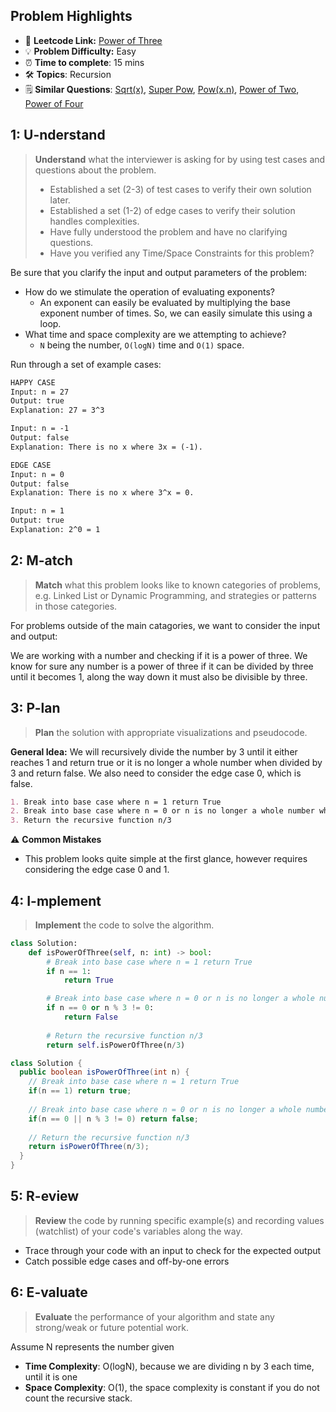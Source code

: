 ## Problem Highlights

* 🔗 **Leetcode Link:** [Power of Three](https://leetcode.com/problems/power-of-three/)
* 💡 **Problem Difficulty:** Easy
* ⏰ **Time to complete**: 15 mins
* 🛠️ **Topics**: Recursion
* 🗒️ **Similar Questions**: [Sqrt(x)](https://leetcode.com/problems/sqrtx/), [Super Pow](https://leetcode.com/problems/super-pow/),  [Pow(x.n)](https://leetcode.com/problems/powx-n/), [Power of Two](https://leetcode.com/problems/power-of-two/), [Power of Four](https://leetcode.com/problems/power-of-four/)
    
## 1: U-nderstand
 
> **Understand** what the interviewer is asking for by using test cases and questions about the problem.
> 
> - Established a set (2-3) of test cases to verify their own solution later.
> - Established a set (1-2) of edge cases to verify their solution handles complexities.
> - Have fully understood the problem and have no clarifying questions.
> - Have you verified any Time/Space Constraints for this problem?

Be sure that you clarify the input and output parameters of the problem:

- How do we stimulate the operation of evaluating exponents?
    * An exponent can easily be evaluated by multiplying the base exponent number of times. So, we can easily simulate this using a loop.
- What time and space complexity are we attempting to achieve?
    * `N` being the number, `O(logN)` time and `O(1)` space.

Run through a set of example cases:

```markdown
HAPPY CASE
Input: n = 27
Output: true
Explanation: 27 = 3^3

Input: n = -1
Output: false
Explanation: There is no x where 3x = (-1).

EDGE CASE 
Input: n = 0
Output: false
Explanation: There is no x where 3^x = 0.

Input: n = 1
Output: true
Explanation: 2^0 = 1
```   
    
## 2: M-atch

> **Match**  what this problem looks like to known categories of problems, e.g. Linked List or Dynamic Programming, and strategies or patterns in those categories.

For problems outside of the main catagories, we want to consider the input and output:

We are working with a number and checking if it is a power of three. We know for sure any number is a power of three if it can be divided by three until it becomes 1, along the way down it must also be divisible by three. 


## 3: P-lan

> **Plan** the solution with appropriate visualizations and pseudocode.

**General Idea:** We will recursively divide the number by 3 until it either reaches 1 and return true or it is no longer a whole number when divided by 3 and return false. We also need to consider the edge case 0, which is false.

```markdown
1. Break into base case where n = 1 return True
2. Break into base case where n = 0 or n is no longer a whole number when divided by 3 return False
3. Return the recursive function n/3 
```

⚠️ **Common Mistakes**

* This problem looks quite simple at the first glance, however requires considering the edge case 0 and 1. 

## 4: I-mplement

> **Implement** the code to solve the algorithm.

```python
class Solution:
    def isPowerOfThree(self, n: int) -> bool:
        # Break into base case where n = 1 return True
        if n == 1:
            return True

        # Break into base case where n = 0 or n is no longer a whole number when divided by 3 return False
        if n == 0 or n % 3 != 0:
            return False
        
        # Return the recursive function n/3 
        return self.isPowerOfThree(n/3)
```
```java
class Solution {
  public boolean isPowerOfThree(int n) {
    // Break into base case where n = 1 return True
    if(n == 1) return true;
    
    // Break into base case where n = 0 or n is no longer a whole number when divided by 3 return False
    if(n == 0 || n % 3 != 0) return false;
    
    // Return the recursive function n/3 
    return isPowerOfThree(n/3);    
  }
}
```
    
## 5: R-eview

> **Review** the code by running specific example(s) and recording values (watchlist) of your code's variables along the way.

- Trace through your code with an input to check for the expected output
- Catch possible edge cases and off-by-one errors

## 6: E-valuate

> **Evaluate** the performance of your algorithm and state any strong/weak or future potential work.

Assume N represents the number given

* **Time Complexity**: O(logN), because we are dividing n by 3 each time, until it is one
* **Space Complexity**: O(1), the space complexity is constant if you do not count the recursive stack.
